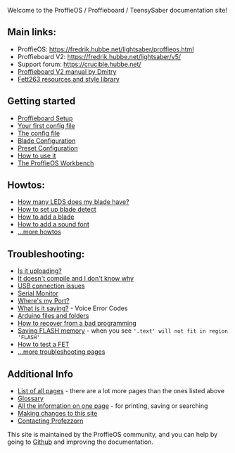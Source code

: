 Welcome to the ProffieOS / Proffieboard / TeensySaber documentation site!

## Main links:
* ProffieOS: https://fredrik.hubbe.net/lightsaber/proffieos.html
* Proffieboard V2: https://fredrik.hubbe.net/lightsaber/v5/
* Support forum: https://crucible.hubbe.net/
* [Proffieboard V2 manual by Dmitry](https://drive.google.com/file/d/1vn9vRk-CNZSUHL4xm_hHwS6UgkfKXdO2/view)
* [Fett263 resources and style library](https://www.fett263.com/index.html)

## Getting started
* [Proffieboard Setup](/proffieboard-setup.html)
* [Your first config file](/config/your-first-config-file.html)
* [The config file](/config/the-config-file.html)
* [Blade Configuration](/config/blades/blade-configuration.html)
* [Preset Configuration](/config/preset-configuration.html)
* [How to use it](/howto/how-to-use-it.html)
* [The ProffieOS Workbench](/tools/workbench.html)

## Howtos:
* [How many LEDS does my blade have?](/howto/how-many-leds-does-my-blade-have.html)
* [How to set up blade detect](/howto/blade-detect.html)
* [How to add a blade](/howto/add-a-blade.html)
* [How to add a sound font](/howto/how-to-install-a-new-font.html)
* [...more howtos](/howto/)

## Troubleshooting:
* [Is it uploading?](/troubleshooting/is-it-uploading.html)
* [It doesn't compile and I don't know why](/troubleshooting/it-doesn't-compile-and-i-don't-know-why.html)
* [USB connection issues](/troubleshooting/usb-connection-issues.html)
* [Serial Monitor](/tools/serial-monitor.html)
* [Where's my Port?](/troubleshooting/wheres-my-port.html)
* [What is it saying?](/troubleshooting/what-is-it-saying.html) - Voice Error Codes
* [Arduino files and folders](/troubleshooting/files-and-folder-structure.html)
* [How to recover from a bad programming](/howto/how-to-recover-from-a-bad-programming.html)
* [Saving FLASH memory](/howto/saving-memory.html) - when you see `'.text' will not fit in region 'FLASH'`
* [How to test a FET](/troubleshooting/fet-testing.html)
* [...more troubleshooting pages](/troubleshooting/)

## Additional Info
* [List of all pages](/all_pages.html) - there are a lot more pages than the ones listed above
* [Glossary](/glossary.html)
* [All the information on one page](/POD.html) - for printing, saving or searching
* [Making changes to this site](/making_changes.html)
* [Contacting Profezzorn](/contacting-profezzorn.html)

This site is maintained by the ProffieOS community, and you can help by
going to [Github](https://github.com/profezzorn/ProffieOSDocs) and improving
the documentation.
